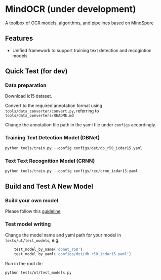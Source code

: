 # MindOCR (under development)
A toolbox of OCR models, algorithms, and pipelines based on MindSpore

## Features

- Unified framework to support training text detection and recogintion models


## Quick Test (for dev)

### Data preparation

Download ic15 dataset.

Convert to the required annotation format using `tools/data_converter/convert.py`, referring to `tools/data_converters/README.md`

Change the annotation file path in the yaml file under `configs` accordingly.

### Training Text Detection Model (DBNet)

``` python
python tools/train.py --config configs/det/db_r50_icdar15.yaml
```

### Text Text Recognition Model (CRNN)

``` python
python tools/train.py --config configs/rec/crnn_icdar15.yaml
```


## Build and Test A New Model

### Build your own model
Please follow this [guideline](./mindocr/models/README.md)

### Test model writing

Change the model name and yaml path for your model in `tests/ut/test_models`, e.g.

``` python
    test_model_by_name('dbnet_r50')
    test_model_by_yaml('configs/det/db_r50_icdar15.yaml')
```

Run in the root dir:

``` shell 
python tests/ut/test_models.py
```



